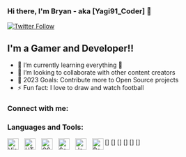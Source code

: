 ### Hi there, I'm Bryan - aka [Yagi91_Coder] 👋 

[![Twitter Follow](https://img.shields.io/twitter/follow/Yagi91_Coder?color=1DA1F2&logo=twitter&style=for-the-badge)](https://twitter.com/intent/follow?original_referer=https%3A%2F%2Fgithub.com%2FD_africanknight&screen_name=D_africanknight)

## I'm a Gamer and Developer!! 

- 🌱 I’m currently learning everything 🤣 
- 👯 I’m looking to collaborate with other content creators 
- 🥅 2023 Goals: Contribute more to Open Source projects 
- ⚡ Fun fact: I love to draw and watch football 

### Connect with me: 

[twitter]: https://twitter.com/Yagi91_Coder
[linkedin]: https://www.linkedin.com/in/Yagi91_Coder/
[codepen]: https://codepen.io/Yagi91_Coder

### Languages and Tools: 

[<img align="left" alt="Visual Studio Code" width="26px" src="https://cdn.jsdelivr.net/gh/devicons/devicon/icons/vscode/vscode-original.svg" style="padding-right:10px;" />] [<img align="left" alt="HTML5" width="26px" src="https://cdn.jsdelivr.net/gh/devicons/devicon/icons/html5/html5-original.svg" style="padding-right:10px;" />] [<img align="left" alt="CSS3" width="26px" src="https://cdn.jsdelivr.net/gh/devicons/devicon/icons/css3/css3-original.svg" style="padding-right:10px;" />] [<img align="left" alt="Sass" width="26px" src="https://cdn.jsdelivr.net/gh/devicons/devicon/icons/sass/sass-original.svg" style="padding-right:10px;" />] [<img align="left" alt="JavaScript" width="26px" src="https://cdn.jsdelivr.net/gh/devicons/devicon/icons/javascript/javascript-original.svg" style="padding-right:10px;" />] [<img align="left" alt="React" width="26px" src="https://cdn.jsdelivr.net/gh/devicons/devicon/icons/react/react-original.svg"/>]

[twitter]: https://twitter.com/D_africanKnight
[instagram]: https://www.instagram.com/yagitwist
[linkedin]: https://www.linkedin.com/in/bryan-timah-8737761ba/
[codepen]: https://codepen.io/yagi91

